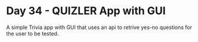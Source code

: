 # Day 34 - QUIZLER App with GUI

A simple Trivia app with GUI that uses an api to retrive yes-no questions for the user to be tested.